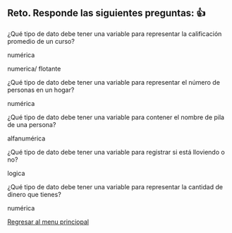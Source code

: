 ## Reto. Responde las siguientes preguntas: 👍
¿Qué tipo de dato debe tener una variable para representar la calificación promedio de un
curso?

numérica

numerica/ flotante

¿Qué tipo de dato debe tener una variable para representar el número de personas en un
hogar?

numérica

¿Qué tipo de dato debe tener una variable para contener el nombre de pila de una persona?

alfanumérica

¿Qué tipo de dato debe tener una variable para registrar si está lloviendo o no?

logica

¿Qué tipo de dato debe tener una variable para representar la cantidad de dinero que
tienes?

numérica

[Regresar al menu princiopal](https://github.com/escuelaDeCodigoMargaritaMaza/escuela_de_codigo/tree/main/PENSAMIENTO_COMPUTACIONAL)
